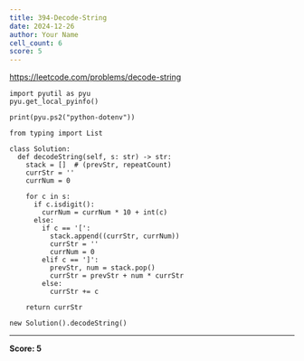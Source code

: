 ```yaml
---
title: 394-Decode-String
date: 2024-12-26
author: Your Name
cell_count: 6
score: 5
---
```


https://leetcode.com/problems/decode-string


```
import pyutil as pyu
pyu.get_local_pyinfo()
```


```
print(pyu.ps2("python-dotenv"))
```


```
from typing import List
```


```
class Solution:
  def decodeString(self, s: str) -> str:
    stack = []  # (prevStr, repeatCount)
    currStr = ''
    currNum = 0

    for c in s:
      if c.isdigit():
        currNum = currNum * 10 + int(c)
      else:
        if c == '[':
          stack.append((currStr, currNum))
          currStr = ''
          currNum = 0
        elif c == ']':
          prevStr, num = stack.pop()
          currStr = prevStr + num * currStr
        else:
          currStr += c

    return currStr
```


```
new Solution().decodeString()
```


---
**Score: 5**